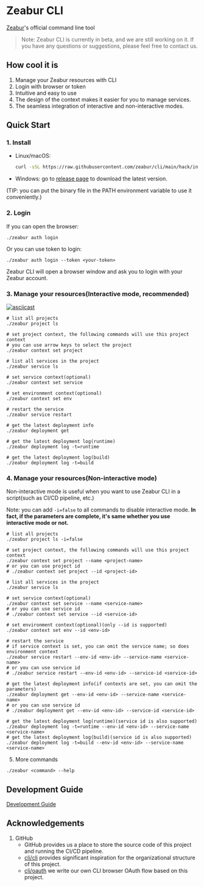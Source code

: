 # Zeabur CLI

[Zeabur](https://zeabur.com/)'s official command line tool

> Note: Zeabur CLI is currently in beta, and we are still working on it. If you have any questions or suggestions, please feel free to contact us.

## How cool it is

1. Manage your Zeabur resources with CLI
2. Login with browser or token
3. Intuitive and easy to use
4. The design of the context makes it easier for you to manage services.
5. The seamless integration of interactive and non-interactive modes.

## Quick Start

### 1. Install

* Linux/macOS: 
    ```bash 
    curl -sSL https://raw.githubusercontent.com/zeabur/cli/main/hack/install.sh | sh
    ```
* Windows: go to [release page](https://github.com/zeabur/cli/releases) to download the latest version.

(TIP: you can put the binary file in the PATH environment variable to use it conveniently.)

### 2. Login

If you can open the browser:
```shell
./zeabur auth login
```

Or you can use token to login:
```shell
./zeabur auth login --token <your-token>
```

Zeabur CLI will open a browser window and ask you to login with your Zeabur account.

### 3. Manage your resources(Interactive mode, recommended)

[![asciicast](https://asciinema.org/a/Olf52EUOCrKU6NGJMbYTw24SL.svg)](https://asciinema.org/a/Olf52EUOCrKU6NGJMbYTw24SL)

```shell
# list all projects
./zeabur project ls

# set project context, the following commands will use this project context
# you can use arrow keys to select the project
./zeabur context set project

# list all services in the project
./zeabur service ls

# set service context(optional)
./zeabur context set service

# set environment context(optional)
./zeabur context set env

# restart the service
./zeabur service restart

# get the latest deployment info
./zeabur deployment get

# get the latest deployment log(runtime)
./zeabur deployment log -t=runtime

# get the latest deployment log(build)
./zeabur deployment log -t=build
```

### 4. Manage your resources(Non-interactive mode)

Non-interactive mode is useful when you want to use Zeabur CLI in a script(such as CI/CD pipeline, etc.)

Note: you can add `-i=false` to all commands to disable interactive mode. 
**In fact, if the parameters are complete, it's same whether you use interactive mode or not.**

```shell
# list all projects
./zeabur project ls -i=false

# set project context, the following commands will use this project context
./zeabur context set project --name <project-name>
# or you can use project id
# ./zeabur context set project --id <project-id>

# list all services in the project
./zeabur service ls

# set service context(optional)
./zeabur context set service --name <service-name>
# or you can use service id
# ./zeabur context set service --id <service-id>

# set environment context(optional)(only --id is supported)
./zeabur context set env --id <env-id>

# restart the service
# if service context is set, you can omit the service name; so does environment context
./zeabur service restart --env-id <env-id> --service-name <service-name>
# or you can use service id
# ./zeabur service restart --env-id <env-id> --service-id <service-id>

# get the latest deployment info(if contexts are set, you can omit the parameters)
./zeabur deployment get --env-id <env-id> --service-name <service-name>
# or you can use service id
# ./zeabur deployment get --env-id <env-id> --service-id <service-id>

# get the latest deployment log(runtime)(service id is also supported)
./zeabur deployment log -t=runtime --env-id <env-id> --service-name <service-name>
# get the latest deployment log(build)(service id is also supported)
./zeabur deployment log -t=build --env-id <env-id> --service-name <service-name>
```

5. More commands

```shell
./zeabur <command> --help
```

## Development Guide

[Development Guide](docs/development_guide.md)

## Acknowledgements

1. GitHub
    * GitHub provides us a place to store the source code of this project and running the CI/CD pipeline.
    * [cli/cli](https://github.com/cli/cli) provides significant inspiration for the organizational structure of this project.
    * [cli/oauth](https://github.com/cli/oauth) we write our own CLI browser OAuth flow based on this project.
